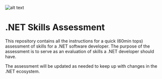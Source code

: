 ![alt text](http://lozanotek.com/images/logo.gif "Created by Lozanotek, Inc.") 
# .NET Skills Assessment

This repository contains all the instructions for a quick (60min tops) assessment of skills for a .NET software developer.
The purpose of the assessment is to serve as an evaluation of skills a .NET developer should have.

The assessment will be updated as needed to keep up with changes in the .NET ecosystem.

